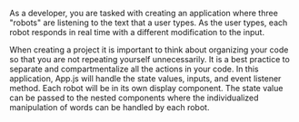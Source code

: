 As a developer, you are tasked with creating an application where three "robots" are listening to the text that a user types. As the user types, each robot responds in real time with a different modification to the input.

When creating a project it is important to think about organizing your code so that you are not repeating yourself unnecessarily. It is a best practice to separate and compartmentalize all the actions in your code. In this application, App.js will handle the state values, inputs, and event listener method. Each robot will be in its own display component. The state value can be passed to the nested components where the individualized manipulation of words can be handled by each robot.